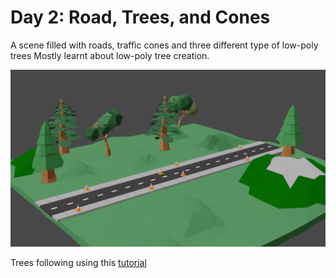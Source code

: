 # Day 2: Road, Trees, and Cones

A scene filled with roads, traffic cones and three different type of low-poly trees
Mostly learnt about low-poly tree creation.

![Image of scene filled with trees, cones and a road](https://github.com/Carbine28/Blender30/blob/main/Day2-Road-Trees-Cones/road-trees-cones.png)

Trees following using this [tutorial](https://www.youtube.com/watch?v=p-9pgZI3inI)
